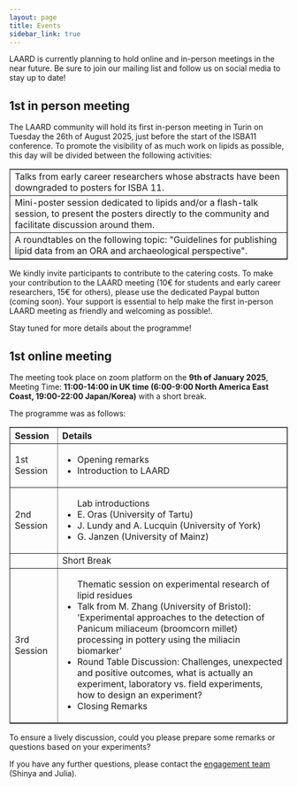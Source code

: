 ```yaml
---
layout: page
title: Events
sidebar_link: true
---
```


LAARD is currently planning to hold online and in-person meetings in the near future. Be sure to join our mailing list and follow us on social media to stay up to date!


<h2>1st in person meeting</h2>
The LAARD community will hold its first in-person meeting in Turin on Tuesday the 26th of August 2025, just before the start of the ISBA11 conference. To promote the visibility of as much work on lipids as possible, this day will be divided between the following activities:
<p></p>
<table border="1" style="border-collapse: collapse; width: 100%;">
  <tbody>
    <tr>
      <td>Talks from early career researchers whose abstracts have been downgraded to posters for ISBA 11.</td>
    </tr>
    <tr>
      <td>Mini-poster session dedicated to lipids and/or a flash-talk session, to present the posters directly to the community and facilitate discussion around them.</td>
    </tr>
    <tr>
      <td>A roundtables on the following topic: "Guidelines for publishing lipid data from an ORA and archaeological perspective".</td>
    </tr>
  </tbody>
</table>

We kindly invite participants to contribute to the catering costs. To make your contribution to the LAARD meeting (10€ for students and early career researchers, 15€ for others), please use the dedicated Paypal button (coming soon). Your support is essential to help make the first in-person LAARD meeting as friendly and welcoming as possible!.

Stay tuned for more details about the programme!

<h2>1st online meeting</h2>
The meeting took place on zoom platform on the <b>9th of January 2025</b>, Meeting Time: <b>11:00-14:00 in UK time (6:00-9:00 North America East Coast, 19:00-22:00 Japan/Korea)</b> with a short break.

The programme was as follows:
<table border="1" style="border-collapse: collapse; width: 100%;">
  <thead>
    <tr>
      <th style="text-align: left;">Session</th>
      <th style="text-align: left;">Details</th>
    </tr>
  </thead>
  <tbody>
    <tr>
      <td>1st Session</td>
      <td>
        <ul>
          <li>Opening remarks</li>
          <li>Introduction to LAARD</li>
        </ul>
      </td>
    </tr>
    <tr>
      <td>2nd Session</td>
      <td>
        <ul> Lab introductions
          <li>E. Oras (University of Tartu)</li>
          <li>J. Lundy and A. Lucquin (University of York)</li>
          <li>G. Janzen (University of Mainz)</li>
        </ul>
      </td>
    </tr>
    <tr>
      <td></td>
      <td>Short Break</td>
    </tr>
    <tr>
      <td>3rd Session</td>
      <td>
        <ul>Thematic session on experimental research of lipid residues
          <li>Talk from M. Zhang (University of Bristol): 'Experimental approaches to the detection of Panicum miliaceum (broomcorn millet) processing in pottery using the miliacin biomarker'</li>
          <li>Round Table Discussion: Challenges, unexpected and positive outcomes, what is actually an experiment, laboratory vs. field experiments, how to design an experiment?</li>
          <li>Closing Remarks</li>
        </ul>
      </td>
    </tr>
  </tbody>
</table>

To ensure a lively discussion, could you please prepare some remarks or questions based on your experiments?

If you have any further questions, please contact the <a href="https://laardcommunity.github.io/Steering-Committee/#engagement">engagement team</a> (Shinya and Julia).


